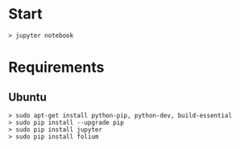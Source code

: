 # Start
    > jupyter notebook

# Requirements

## Ubuntu
    > sudo apt-get install python-pip, python-dev, build-essential
    > sudo pip install --upgrade pip 
    > sudo pip install jupyter
    > sudo pip install folium